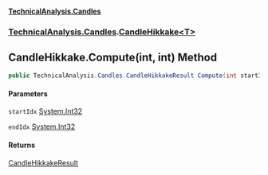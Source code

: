 #### [TechnicalAnalysis.Candles](TechnicalAnalysis.Candles.md 'TechnicalAnalysis.Candles')
### [TechnicalAnalysis.Candles](TechnicalAnalysis.Candles.md#TechnicalAnalysis.Candles 'TechnicalAnalysis.Candles').[CandleHikkake&lt;T&gt;](CandleHikkake_T_.md 'TechnicalAnalysis.Candles.CandleHikkake<T>')

## CandleHikkake<T>.Compute(int, int) Method

```csharp
public TechnicalAnalysis.Candles.CandleHikkakeResult Compute(int startIdx, int endIdx);
```
#### Parameters

<a name='TechnicalAnalysis.Candles.CandleHikkake_T_.Compute(int,int).startIdx'></a>

`startIdx` [System.Int32](https://docs.microsoft.com/en-us/dotnet/api/System.Int32 'System.Int32')

<a name='TechnicalAnalysis.Candles.CandleHikkake_T_.Compute(int,int).endIdx'></a>

`endIdx` [System.Int32](https://docs.microsoft.com/en-us/dotnet/api/System.Int32 'System.Int32')

#### Returns
[CandleHikkakeResult](CandleHikkakeResult.md 'TechnicalAnalysis.Candles.CandleHikkakeResult')